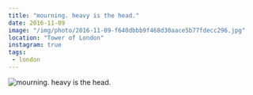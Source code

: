 ```yaml
---
title: "mourning. heavy is the head."
date: 2016-11-09
image: "/img/photo/2016-11-09-f640dbbb9f468d30aace5b77fdecc296.jpg"
location: "Tower of London"
instagram: true
tags:
 - london
---
```


![mourning. heavy is the head.](/img/photo/2016-11-09-f640dbbb9f468d30aace5b77fdecc296.jpg)
